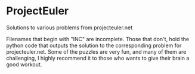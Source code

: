 # ProjectEuler
Solutions to various problems from projecteuler.net

Filenames that begin with "INC" are incomplete. Those that don't, hold the python code that outputs the solution to the corresponding problem for projecteuler.net. Some of the puzzles are very fun, and many of them are challenging, I highly recommend it to those who wants to give their brain a good workout.
